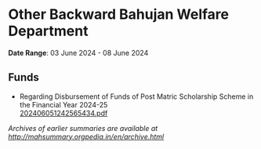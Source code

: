 # Other Backward Bahujan Welfare Department

**Date Range**: 03 June 2024 - 08 June 2024


## Funds
- Regarding Disbursement of Funds of Post Matric Scholarship Scheme in the Financial Year 2024-25\
  [202406051242565434.pdf](https://gr.maharashtra.gov.in/Site/Upload/Government%20Resolutions/English/202406051242565434.pdf)


*Archives of earlier summaries are available at http://mahsummary.orgpedia.in/en/archive.html*
